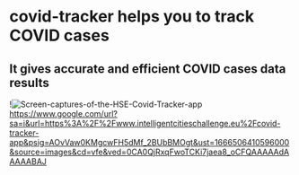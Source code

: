 # covid-tracker helps you to track COVID cases
## It gives accurate and efficient COVID cases data results

!![Screen-captures-of-the-HSE-Covid-Tracker-app](https://user-images.githubusercontent.com/53190535/135607685-cffac5c9-f18d-4974-a218-86917e7a9d5f.png)
https://www.google.com/url?sa=i&url=https%3A%2F%2Fwww.intelligentcitieschallenge.eu%2Fcovid-tracker-app&psig=AOvVaw0KMgcwFH5dMf_2BUbBMOgt&ust=1666506410596000&source=images&cd=vfe&ved=0CA0QjRxqFwoTCKi7jaea8_oCFQAAAAAdAAAAABAJ
